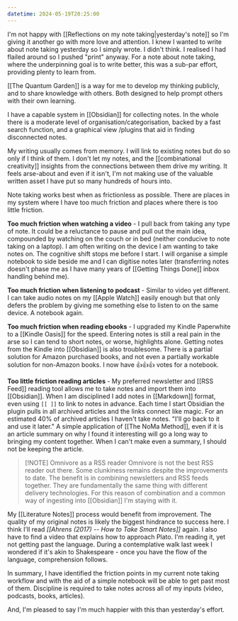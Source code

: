 ```yaml
---
datetime: 2024-05-19T20:25:00
---
```

I'm not happy with [[Reflections on my note taking|yesterday's note]] so I'm giving it another go with more love and attention. I knew I wanted to write about note taking yesterday so I simply wrote. I didn't think. I realised I had flailed around so I pushed "print" anyway. For a note about note taking, where the underpinning goal is to write better, this was a sub-par effort, providing plenty to learn from.

[[The Quantum Garden]] is a way for me to develop my thinking publicly, and to share knowledge with others. Both designed to help prompt others with their own learning.

I have a capable system in [[Obsidian]] for collecting notes. In the whole there is a moderate level of organisation/categorisation, backed by a fast search function, and a graphical view /plugins that aid in finding disconnected notes.

My writing usually comes from memory. I will link to existing notes but do so only if I think of them. I don't let my notes, and the [[combinational creativity]] insights from the connections between them drive my writing. It feels arse-about and even if it isn't, I'm not making use of the valuable written asset I have put so many hundreds of hours into.

Note taking works best when as frictionless as possible. There are places in my system where I have too much friction and places where there is too little friction.

**Too much friction when watching a video** - I pull back from taking any type of note. It could be a reluctance to pause and pull out the main idea, compounded by watching on the couch or in bed (neither conducive to note taking on a laptop). I am often writing on the device I am wanting to take notes on. The cognitive shift stops me before I start. I will organise a simple notebook to side beside me and I can digitise notes later (transferring notes doesn't phase me as I have many years of [[Getting Things Done]] inbox handling behind me).

**Too much friction when listening to podcast** - Similar to video yet different. I can take audio notes on my [[Apple Watch]] easily enough but that only defers the problem by giving me something else to listen to on the same device. A notebook again.

**Too much friction when reading ebooks** - I upgraded my Kindle Paperwhite to a [[Kindle Oasis]] for the speed. Entering notes is still a real pain in the arse so I can tend to short notes, or worse, highlights alone. Getting notes from the Kindle into [[Obsidian]] is also troublesome. There is a partial solution for Amazon purchased books, and not even a partially workable solution for non-Amazon books. I now have 👍👍👍 votes for a notebook.

**Too little friction reading articles** - My preferred newsletter and [[RSS Feed]] reading tool allows me to take notes and import them into [[Obsidian]]. When I am disciplined I add notes in [[Markdown]] format, even using `[[ ]]` to link to notes in advance. Each time I start Obsidian the plugin pulls in all archived articles and the links connect like magic. For an estimated 40% of archived articles I haven't take notes. "I'll go back to it and use it later." A simple application of [[The NoMa Method]], even if it is an article summary on why I found it interesting will go a long way to bringing my content together. When I can't make even a summary, I should not be keeping the article. 

> [!NOTE] Omnivore as a RSS reader
> Omnivore is not the best RSS reader out there. Some clunkiness remains despite the improvements to date. The benefit is in combining newsletters and RSS feeds together. They are fundamentally the same thing with different delivery technologies. For this reason of combination and a common way of ingesting into [[Obsidian]] I'm staying with it.

My [[Literature Notes]] process would benefit from improvement. The quality of my original notes is likely the biggest hindrance to success here. I think I'll read *[[Ahrens (2017) -- How to Take Smart Notes]]* again. I also have to find a video that explains how to approach Plato. I'm reading it, yet not getting past the language. During a contemplative walk last week I wondered if it's akin to Shakespeare - once you have the flow of the language, comprehension follows.

In summary, I have identified the friction points in my current note taking workflow and with the aid of a simple notebook will be able to get past most of them. Discipline is required to take notes across all of my inputs (video, podcasts, books, articles).

And, I'm pleased to say I'm much happier with this than yesterday's effort.